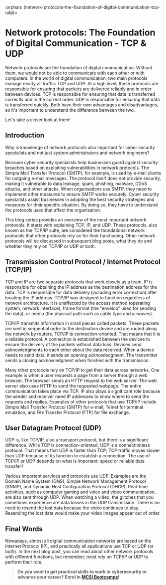 :orphan:
(network-protocols-the-foundation-of-digital-communication-tcp-udp)=

# Network protocols: The Foundation of Digital Communication - TCP & UDP

Network protocols are the foundation of digital communication. Without them, we would not be able to communicate with each other or with computers. In the world of digital communication, two main protocols manage nearly all traffic: TCP and UDP. At a high level, these protocols are responsible for ensuring that packets are delivered reliably and in order between devices. TCP is responsible for ensuring that data is transferred correctly and in the correct order. UDP is responsible for ensuring that data is transferred quickly. Both have their own advantages and disadvantages, so it's important to understand the difference between the two.

Let's take a closer look at them!

## Introduction

Why is knowledge of network protocols also important for cyber security specialists and not just system administrators and network engineers?

Because cyber security specialists help businesses guard against security breaches based on exploiting vulnerabilities in network protocols. The Simple Mail Transfer Protocol (SMTP), for example, is used by e-mail clients for outgoing e-mail messages. The protocol itself does not provide security, making it vulnerable to data leakage, spam, phishing, malware, DDoS attacks, and other attacks. When organisations use SMTP, they need to implement other measures to ensure SMTP works securely. Cyber security specialists assist businesses in adopting the best security strategies and measures for their specific situation. By doing so, they have to understand the protocols used that affect the organisation.

This blog series provides an overview of the most important network protocols. It starts with explaining TCP, IP, and UDP. These protocols, also known as the TCP/IP suite, are considered the foundational network protocols that other protocols rely on for their functioning. Other network protocols will be discussed in subsequent blog posts, what they do and whether they rely on TCP/IP or UDP or both.

## Transmission Control Protocol / Internet Protocol (TCP/IP)

TCP and IP are two separate protocols that work closely as a team. IP is responsible for obtaining the IP address as the destination address for the data. TCP is responsible for data delivery (including error correction) after locating the IP address. TCP/IP was designed to function regardless of network architecture. It is unaffected by the access method (operating system, network interface), frame format (the "envelop" used for sending the data), or media (the physical path such as cable type and airwaves).

TCP/IP transmits information in small pieces called packets. These packets are sent in sequential order to the destination device and are routed along the network by routers. TCP/IP is connection-oriented. That means that it is a reliable protocol. A connection is established between the devices to ensure the delivery of the packets without data loss. Devices send acknowledgments to each other about the data received. When a device needs to send data, it sends an opening acknowledgment. The transmitter sends a closing acknowledgment when finished with the transmission.

Many other protocols rely on TCP/IP to get their data across networks. One example is when a user requests a page from a server through a web browser. The browser sends an HTTP request to the web server. The web server also uses HTTP to send the requested webpage. The entire communication takes place via TCP. IP also plays a significant role because the sender and receiver need IP addresses to know where to send the requests and replies.
Examples of other protocols that use TCP/IP include Simple Mail Transfer Protocol (SMTP) for e-mail, Telnet for terminal emulation, and File Transfer Protocol (FTP) for file exchange.

## User Datagram Protocol (UDP)

UDP is, like TCP/IP, also a transport protocol, but there is a significant difference. While TCP is connection-oriented, UDP is a connectionless protocol. That means that UDP is faster than TCP; TCP traffic moves slower than UDP because of its function to establish a connection. The use of TCP/IP or UDP depends on what is important: speed or reliable data transfer?

Various important services and protocols use UDP. Examples are the Domain Name System (DNS), Simple Network Management Protocol (SNMP), and Dynamic Host Configuration Protocol (DHCP). Real-time activities, such as computer gaming and voice and video communication, are also sent through UDP. When watching a video, the glitches that you sometimes experience are data losses in the UDP transmission. There is no need to resend the lost data because the video continues to play. Resending the lost data would make your video images appear out of order.

## Final Words

Nowadays, almost all digital communication networks are based on the Internet Protocol (IP), and practically all applications use TCP or UDP (or both). In the next blog post, you can read about other network protocols with different functions, but remember, most rely on TCP/IP or UDP to perform their role.

> **Do you want to get practical skills to work in cybersecurity or advance your career? Enrol in [MCSI Bootcamps](https://www.mosse-institute.com/bootcamps.html)!**
